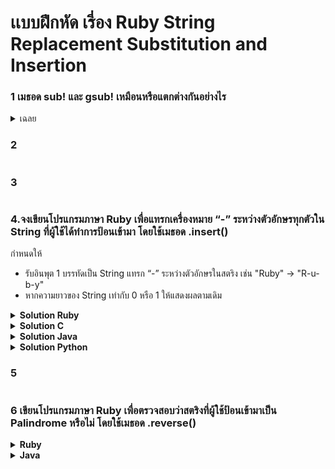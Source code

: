 # เเบบฝึกหัด เรี่อง Ruby String Replacement Substitution and Insertion
### 1 เมธอด sub! และ  gsub! เหมือนหรือแตกต่างกันอย่างไร

<details>
   <summary>เฉลย</summary>

>เหมือนกัน : มีการแก้ไข้สตริงต้นฉบับจริงๆถ้าหาเจอ และจะคืนค่ากลับมาเป็นสตริงที่ถูกแก้ไขแล้ว แต่หากหาไม่เจอจะคืนค่าเป็น nil <br>
แตกต่างกัน :  gsub! จะแทนที่ทุกตำแหน่งที่เจอ ส่วน sub! จะแทนที่แค่ตำแหน่งแรกที่เจอ
</details>

### 2
```ruby

```
### 3
```ruby

```
### 4.จงเขียนโปรแกรมภาษา Ruby เพื่อแทรกเครื่องหมาย “-” ระหว่างตัวอักษรทุกตัวใน String ที่ผู้ใช้ได้ทำการป้อนเข้ามา โดยใช้เมธอด .insert()
กำหนดให้

* รับอินพุต 1 บรรทัดเป็น String แทรก “-” ระหว่างตัวอักษรในสตริง เช่น "Ruby" -> "R-u-b-y"
* หากความยาวของ String เท่ากับ 0 หรือ 1 ให้แสดงผลตามเดิม

<details close>
   <summary><b>Solution Ruby</b></summary>
    
```ruby
input = gets.chomp

if input.length <= 1
  puts input
else
  i = input.length - 1
  while i > 0
    input.insert(i, "-")
    i -= 1
  end
  puts input
end
```
Input :
```ruby

Hellomyworld 

 ```
Output
```ruby

H-e-l-l-o-m-y-w-o-r-l-d

 ```        
</details>


<details close>
   <summary><b>Solution C</b></summary>
    
```c
#include <stdio.h>
#include <string.h>

void insertString(char *str, const char *insert, int index) {
    int lenStr = strlen(str);
    int lenInsert = strlen(insert);
    
    memmove(str + index + lenInsert, str + index, lenStr - index + 1);
    memcpy(str + index, insert, lenInsert);
}

int main() {
    char str[200];
    char insert[] = "-";

    scanf("%s", str);

    int len = strlen(str);
    if (len <= 1) {
        printf("%s\n", str);
        return 0;
    }

    for (int i = len - 1; i > 0; i--) {
        insertString(str, insert, i);
    }

    printf("%s\n", str);
    return 0;
}
```
Input :
```c

Hellomyworld 

 ```
Output
```c

H-e-l-l-o-m-y-w-o-r-l-d

 ```        
</details>

<details close>
   <summary><b>Solution Java</b></summary>
    
```java
import java.util.Scanner;

public class Main {
    public static void main(String[] args) {
        Scanner scanner = new Scanner(System.in);
        String input = scanner.nextLine();
        scanner.close();

        StringBuffer str = new StringBuffer(input);

        if (str.length() > 1) {
            for (int i = str.length() - 1; i > 0; i--) {
                str.insert(i, "-");
            }
        }

        System.out.println(str.toString());
    }
}

```
Input :
```java

Hellomyworld 

 ```
Output
```java

H-e-l-l-o-m-y-w-o-r-l-d

 ```        
</details>

<details close>
   <summary><b>Solution Python</b></summary>
    
```python
s = input("Enter a string: ")

if len(s) <= 1:
    print(s)
else:
    for i in range(len(s)-1, 0, -1):
        s = s[:i] + "-" + s[i:]
    print(s)

```
Input :
```python

Hellomyworld 

 ```
Output
```python

H-e-l-l-o-m-y-w-o-r-l-d

 ```        
</details>


### 5
```ruby

```
### 6 เขียนโปรแกรมภาษา Ruby เพื่อตรวจสอบว่าสตริงที่ผู้ใช้ป้อนเข้ามาเป็น Palindrome หรือไม่ โดยใช้เมธอด .reverse()
<details close>
   <summary><b>Ruby</b></summary> 
   
```ruby
def palindrome?(str)
  str == str.reverse
end

print "Enter a word: "
word = gets.chomp

if palindrome?(word)
  puts "#{word} is a palindrome."
else
  puts "#{word} is not a palindrome."
end
```
</details>


<details close>
   <summary><b>Java</b></summary> 
   
```java
import java.util.Scanner;

public class PalindromeChecker {
    public static boolean isPalindrome(String str) {
        int left = 0;
        int right = str.length() - 1;

        while (left < right) {
            if (str.charAt(left) != str.charAt(right)) {
                return false;
            }
            left++;
            right--;
        }
        return true;
    }

    public static void main(String[] args) {
        Scanner sc = new Scanner(System.in);
        System.out.print("Enter a word: ");
        String word = sc.nextLine();

        if (isPalindrome(word)) {
            System.out.println(word + " is a palindrome.");
        } else {
            System.out.println(word + " is not a palindrome.");
        }
    }
}
```
</details>
